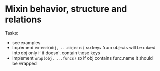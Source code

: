 # Mixin behavior, structure and relations

Tasks:
- see examples
- implement `extend(obj, ...objects)` so keys from objects will be mixed into obj only if it doesn't contain those keys
- implement `wrap(obj, ...funcs)` so if obj contains func.name it should be wrapped
